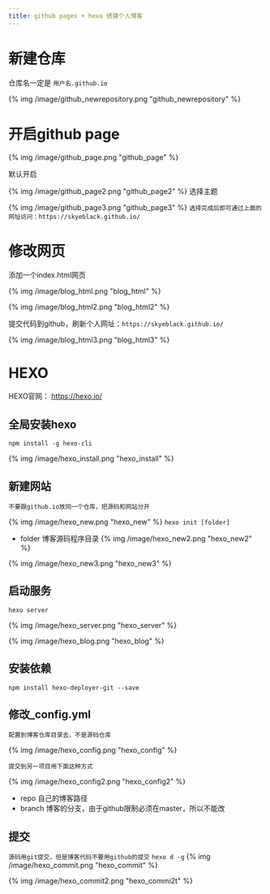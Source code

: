 ```yaml
---
title: github pages + hexo 搭建个人博客
---
```


# 新建仓库

仓库名一定是  `用户名.github.io`

 {% img /image/github_newrepository.png "github_newrepository" %}

# 开启github page

 {% img /image/github_page.png "github_page" %}

默认开启

{% img /image/github_page2.png "github_page2" %}
选择主题

{% img /image/github_page3.png "github_page3" %}
`选择完成后即可通过上面的网址访问：https://skyeblack.github.io/`

# 修改网页

添加一个index.html网页

{% img /image/blog_html.png "blog_html" %}

{% img /image/blog_html2.png "blog_html2" %}

提交代码到github，刷新个人网址：`https://skyeblack.github.io/`

{% img /image/blog_html3.png "blog_html3" %}

# HEXO

HEXO官网： https://hexo.io/ 

## 全局安装hexo
`npm install -g hexo-cli`

{% img /image/hexo_install.png "hexo_install" %}

## 新建网站
`不要跟github.io放同一个仓库，把源码和网站分开`

{% img /image/hexo_new.png "hexo_new" %}
`hexo init [folder]`

 - folder 博客源码程序目录
    {% img /image/hexo_new2.png "hexo_new2" %}

  {% img /image/hexo_new3.png "hexo_new3" %}
## 启动服务
`hexo server`

{% img /image/hexo_server.png "hexo_server" %}

{% img /image/hexo_blog.png "hexo_blog" %}

## 安装依赖
`npm install hexo-deployer-git --save`
## 修改_config.yml
`配置到博客仓库目录去，不是源码仓库`

{% img /image/hexo_config.png "hexo_config" %}

`提交到另一项目用下面这种方式`

{% img /image/hexo_config2.png "hexo_config2" %}

 - repo 自己的博客路径
 - branch 博客的分支，由于github限制必须在master，所以不能改
## 提交
`源码用git提交，但是博客代码不要用github的提交`
`hexo d -g`
{% img /image/hexo_commit.png "hexo_commit" %}

{% img /image/hexo_commit2.png "hexo_commi2t" %}